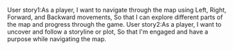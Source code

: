 User story1:As a player,
I want to navigate through the map using Left, Right, Forward, and Backward movements,
So that I can explore different parts of the map and progress through the game.
User story2:As a player,
I want to uncover and follow a storyline or plot,
So that I'm engaged and have a purpose while navigating the map.
